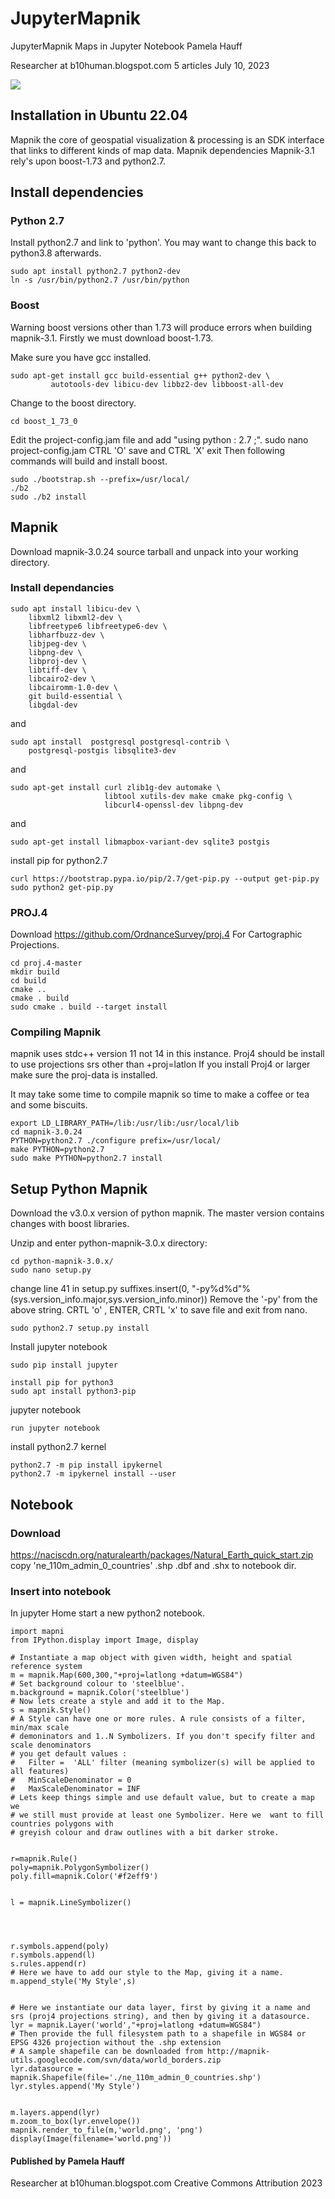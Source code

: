 # JupyterMapnik
JupyterMapnik
Maps in Jupyter Notebook
Pamela Hauff

Researcher at b10human.blogspot.com
5 articles
July 10, 2023


<img src="Screenshot-1.png">



## Installation in Ubuntu 22.04
Mapnik the core of geospatial visualization & processing is an SDK interface that links to different kinds of map data.
Mapnik dependencies
Mapnik-3.1 rely's upon boost-1.73 and python2.7.
## Install dependencies
### Python 2.7
Install python2.7 and link to 'python'. You may want to change this back to python3.8 afterwards.
```
sudo apt install python2.7 python2-dev
ln -s /usr/bin/python2.7 /usr/bin/python
```
### Boost
Warning boost versions other than 1.73 will produce errors when building mapnik-3.1.
Firstly we must download boost-1.73.

Make sure you have gcc installed.
```
sudo apt-get install gcc build-essential g++ python2-dev \
         autotools-dev libicu-dev libbz2-dev libboost-all-dev
```
Change to the boost directory.
```
cd boost_1_73_0
```
Edit the project-config.jam file and add "using python : 2.7 ;".
sudo nano project-config.jam
CTRL 'O' save and CTRL 'X' exit
Then following commands will build and install boost.
```
sudo ./bootstrap.sh --prefix=/usr/local/ 
./b2 
sudo ./b2 install
```
## Mapnik
Download mapnik-3.0.24 source tarball and unpack into your working directory.

### Install dependancies
```
sudo apt install libicu-dev \
    libxml2 libxml2-dev \
    libfreetype6 libfreetype6-dev \
    libharfbuzz-dev \
    libjpeg-dev \
    libpng-dev \
    libproj-dev \
    libtiff-dev \
    libcairo2-dev \
    libcairomm-1.0-dev \
    git build-essential \
    libgdal-dev
```
and
```
sudo apt install  postgresql postgresql-contrib \
    postgresql-postgis libsqlite3-dev
```
and
```
sudo apt-get install curl zlib1g-dev automake \
                     libtool xutils-dev make cmake pkg-config \
                     libcurl4-openssl-dev libpng-dev
```
and
```
sudo apt-get install libmapbox-variant-dev sqlite3 postgis
```
install pip for python2.7
```
curl https://bootstrap.pypa.io/pip/2.7/get-pip.py --output get-pip.py
sudo python2 get-pip.py
```

### PROJ.4
Download https://github.com/OrdnanceSurvey/proj.4
For Cartographic Projections.
```
cd proj.4-master
mkdir build
cd build
cmake ..
cmake . build
sudo cmake . build --target install
```

### Compiling Mapnik
mapnik uses stdc++ version 11 not 14 in this instance.
Proj4 should be install to use projections srs other than +proj=latlon 
If  you install Proj4 or larger make sure the proj-data is installed.

It may take some time to compile mapnik so time to make a coffee or tea and some biscuits.
```
export LD_LIBRARY_PATH=/lib:/usr/lib:/usr/local/lib
cd mapnik-3.0.24
PYTHON=python2.7 ./configure prefix=/usr/local/
make PYTHON=python2.7
sudo make PYTHON=python2.7 install
```
## Setup Python Mapnik
Download the v3.0.x version of python mapnik. The master version contains changes with boost libraries.

Unzip and enter python-mapnik-3.0.x directory:
```
cd python-mapnik-3.0.x/
sudo nano setup.py
```
change line 41 in setup.py
    suffixes.insert(0, "-py%d%d"%(sys.version_info.major,sys.version_info.minor))
Remove the '-py' from the above string.
CRTL 'o' , ENTER, CRTL 'x' to save file and exit from nano.

```
sudo python2.7 setup.py install
```
Install jupyter notebook
```
sudo pip install jupyter
```
```
install pip for python3
sudo apt install python3-pip
```
jupyter notebook
```
run jupyter notebook
```
install python2.7 kernel
```
python2.7 -m pip install ipykernel
python2.7 -m ipykernel install --user
```

## Notebook

### Download
https://naciscdn.org/naturalearth/packages/Natural_Earth_quick_start.zip
copy 'ne_110m_admin_0_countries' .shp .dbf and .shx to notebook dir.

### Insert into notebook
In jupyter Home start a new python2 notebook.

```
import mapni
from IPython.display import Image, display

# Instantiate a map object with given width, height and spatial reference system
m = mapnik.Map(600,300,"+proj=latlong +datum=WGS84")
# Set background colour to 'steelblue'.
m.background = mapnik.Color('steelblue')
# Now lets create a style and add it to the Map.
s = mapnik.Style()
# A Style can have one or more rules. A rule consists of a filter, min/max scale
# demoninators and 1..N Symbolizers. If you don't specify filter and scale denominators
# you get default values :
#   Filter =  'ALL' filter (meaning symbolizer(s) will be applied to all features)
#   MinScaleDenominator = 0
#   MaxScaleDenominator = INF
# Lets keep things simple and use default value, but to create a map we
# we still must provide at least one Symbolizer. Here we  want to fill countries polygons with
# greyish colour and draw outlines with a bit darker stroke.


r=mapnik.Rule()
poly=mapnik.PolygonSymbolizer()
poly.fill=mapnik.Color('#f2eff9')


l = mapnik.LineSymbolizer()




r.symbols.append(poly)
r.symbols.append(l)
s.rules.append(r)
# Here we have to add our style to the Map, giving it a name.
m.append_style('My Style',s)


# Here we instantiate our data layer, first by giving it a name and srs (proj4 projections string), and then by giving it a datasource.
lyr = mapnik.Layer('world',"+proj=latlong +datum=WGS84")
# Then provide the full filesystem path to a shapefile in WGS84 or EPSG 4326 projection without the .shp extension
# A sample shapefile can be downloaded from http://mapnik-utils.googlecode.com/svn/data/world_borders.zip
lyr.datasource = mapnik.Shapefile(file='./ne_110m_admin_0_countries.shp')
lyr.styles.append('My Style')


m.layers.append(lyr)
m.zoom_to_box(lyr.envelope())
mapnik.render_to_file(m,'world.png', 'png')
display(Image(filename='world.png'))
```

#### Published by Pamela Hauff

Researcher at b10human.blogspot.com
Creative Commons Attribution 2023
